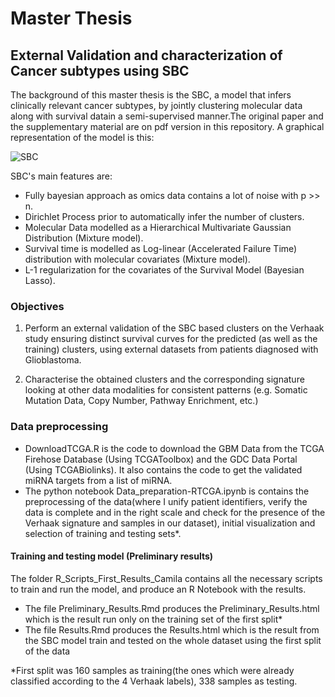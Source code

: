 # Master Thesis
## External Validation and characterization of Cancer subtypes using SBC

The background of this master thesis is the SBC, a model that infers clinically relevant cancer subtypes, by jointly clustering molecular data along with survival datain a semi-supervised manner.The original paper and the supplementary material are on pdf version in this repository. A graphical representation of the model is this:

![SBC](MasterThesis/images/Graphical_model_SBC.png)

SBC's main features are:
- Fully bayesian approach as omics data contains a lot of noise with p >> n.
- Dirichlet Process prior to automatically infer the number of clusters.
- Molecular Data modelled as a Hierarchical Multivariate Gaussian Distribution (Mixture model).
- Survival time is modelled as Log-linear (Accelerated Failure Time) distribution with molecular covariates (Mixture model).
- L-1 regularization for the covariates of the Survival Model (Bayesian Lasso).

### Objectives
1. Perform an external validation of the SBC based clusters on the Verhaak study ensuring distinct survival curves for the predicted (as well as the training) clusters, using external datasets from patients diagnosed with Glioblastoma.

2. Characterise the obtained clusters and the corresponding signature looking at other data modalities for consistent patterns (e.g. Somatic Mutation Data, Copy Number, Pathway Enrichment, etc.)


### Data preprocessing
- DownloadTCGA.R is the code to download the GBM Data from the TCGA Firehose Database (Using TCGAToolbox) and the GDC Data Portal (Using TCGABiolinks). It also contains the code to get the validated miRNA targets from a list of miRNA.
- The python notebook Data_preparation-RTCGA.ipynb is contains the preprocessing of the data(where I unify patient identifiers, verify the data is complete and in the right scale and check for the presence of the Verhaak signature and samples in our dataset), initial visualization and selection of training and testing sets*.

#### Training and testing model (Preliminary results)
The folder R_Scripts_First_Results_Camila contains all the necessary scripts to train and run the model, and produce an R Notebook with the results.
- The file Preliminary_Results.Rmd produces the Preliminary_Results.html which is the result run only on the training set of the first split*
- The file Results.Rmd produces the Results.html which is the result from the SBC model train and tested on the whole dataset using the first split of the data

*First split was 160 samples as training(the ones which were already classified according to the 4 Verhaak labels), 338 samples as testing.

